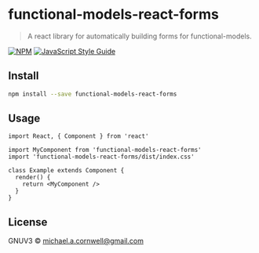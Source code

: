 # functional-models-react-forms

> A react library for automatically building forms for functional-models.

[![NPM](https://img.shields.io/npm/v/functional-models-react-forms.svg)](https://www.npmjs.com/package/functional-models-react-forms) [![JavaScript Style Guide](https://img.shields.io/badge/code_style-standard-brightgreen.svg)](https://standardjs.com)

## Install

```bash
npm install --save functional-models-react-forms
```

## Usage

```tsx
import React, { Component } from 'react'

import MyComponent from 'functional-models-react-forms'
import 'functional-models-react-forms/dist/index.css'

class Example extends Component {
  render() {
    return <MyComponent />
  }
}
```

## License

GNUV3 © [michael.a.cornwell@gmail.com](https://github.com/michael.a.cornwell@gmail.com)
